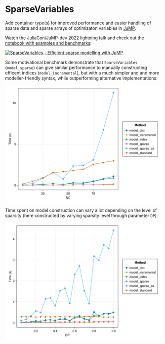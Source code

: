 # SparseVariables

Add container type(s) for improved performance and easier handling of sparse data 
and sparse arrays of optimizaton variables in [JuMP](https://jump.dev/JuMP.jl/stable/). 

Watch the JuliaCon/JuMP-dev 2022 lightning talk and check out the [notebook with examples and benchmarks](https://github.com/sintefore/SparseVariables.jl/blob/main/%22docs/notebook_juliacon2022.jl): 

[![SparseVariables - Efficient sparse modelling with JuMP](https://img.youtube.com/vi/YuDvfZo9W5A/3.jpg)](https://youtu.be/YuDvfZo9W5A)

Some motivational benchmark demonstrate that `SparseVariables` (`model_sparse`) can give similar performance to manually constructing efficent indices (`model_incremental`), but with a much simpler and and more modeller-friendly syntax, while outperforming alternative implementations:

![](manual/res.svg)

Time spent on model construction can vary a lot depending on the level of sparsity (here constructed by varying sparsity level through parameter `DP`):

![](manual/sparsity.svg)

